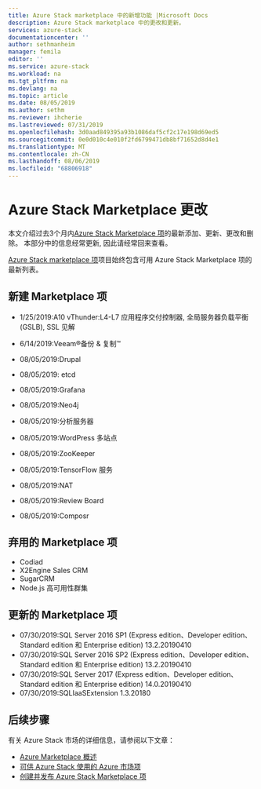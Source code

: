 ```yaml
---
title: Azure Stack marketplace 中的新增功能 |Microsoft Docs
description: Azure Stack marketplace 中的更改和更新。
services: azure-stack
documentationcenter: ''
author: sethmanheim
manager: femila
editor: ''
ms.service: azure-stack
ms.workload: na
ms.tgt_pltfrm: na
ms.devlang: na
ms.topic: article
ms.date: 08/05/2019
ms.author: sethm
ms.reviewer: ihcherie
ms.lastreviewed: 07/31/2019
ms.openlocfilehash: 3d0aad849395a93b1086daf5cf2c17e198d69ed5
ms.sourcegitcommit: 0e0d010c4e010f2fd6799471db8bf71652d8d4e1
ms.translationtype: MT
ms.contentlocale: zh-CN
ms.lasthandoff: 08/06/2019
ms.locfileid: "68806918"
---
```

# <a name="azure-stack-marketplace-changes"></a>Azure Stack Marketplace 更改

本文介绍过去3个月内[Azure Stack Marketplace 项](azure-stack-marketplace-azure-items.md)的最新添加、更新、更改和删除。 本部分中的信息经常更新, 因此请经常回来查看。

[Azure Stack marketplace 项](azure-stack-marketplace-azure-items.md)项目始终包含可用 Azure Stack Marketplace 项的最新列表。

## <a name="new-marketplace-items"></a>新建 Marketplace 项

- 1/25/2019:A10 vThunder:L4-L7 应用程序交付控制器, 全局服务器负载平衡 (GSLB), SSL 见解

- 6/14/2019:Veeam®备份 & 复制™

- 08/05/2019:Drupal

- 08/05/2019: etcd

- 08/05/2019:Grafana

- 08/05/2019:Neo4j

- 08/05/2019:分析服务器

- 08/05/2019:WordPress 多站点

- 08/05/2019:ZooKeeper

- 08/05/2019:TensorFlow 服务

- 08/05/2019:NAT

- 08/05/2019:Review Board

- 08/05/2019:Composr

## <a name="deprecated-marketplace-items"></a>弃用的 Marketplace 项

- Codiad
- X2Engine Sales CRM
- SugarCRM
- Node.js 高可用性群集

## <a name="updated-marketplace-items"></a>更新的 Marketplace 项

- 07/30/2019:SQL Server 2016 SP1 (Express edition、Developer edition、Standard edition 和 Enterprise edition) 13.2.20190410
- 07/30/2019:SQL Server 2016 SP2 (Express edition、Developer edition、Standard edition 和 Enterprise edition) 13.2.20190410
- 07/30/2019:SQL Server 2017 (Express edition、Developer edition、Standard edition 和 Enterprise edition) 14.0.20190410
- 07/30/2019:SQLIaaSExtension 1.3.20180

## <a name="next-steps"></a>后续步骤

有关 Azure Stack 市场的详细信息，请参阅以下文章：

- [Azure Marketplace 概述](azure-stack-marketplace.md)
- [可供 Azure Stack 使用的 Azure 市场项](azure-stack-marketplace-azure-items.md)
- [创建并发布 Azure Stack Marketplace 项](azure-stack-create-and-publish-marketplace-item.md)

